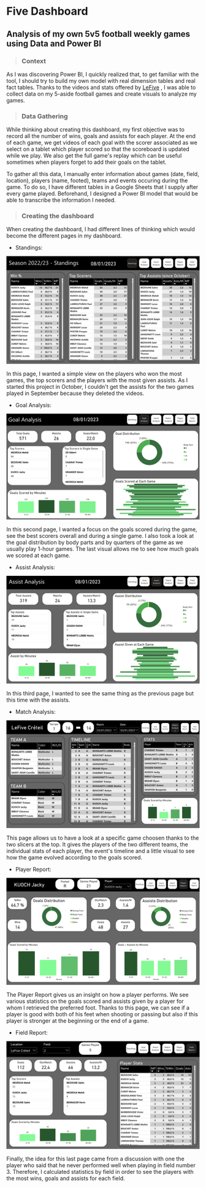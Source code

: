 # Five Dashboard

## Analysis of my own 5v5 football weekly games using Data and Power BI

>### Context
As I was discovering Power BI, I quickly realized that, to get familiar with the tool, I should try to build my own model with real dimension tables and real fact tables. Thanks to the videos and stats offered by [LeFive](https://www.lefive.fr/) , I was able to collect data on my 5-aside football games and create visuals to analyze my games. 

>### Data Gathering
While thinking about creating this dashboard, my first objective was to record all the number of wins, goals and assists for each player. At the end of each game, we get videos of each goal with the scorer associated as we select on a tablet which player scored so that the scoreboard is updated while we play. We also get the full game's replay which can be useful sometimes when players forget to add their goals on the tablet.

To gather all this data, I manually enter information about games (date, field, location), players (name, footed), teams and events occuring during the game. To do so, I have different tables in a Google Sheets that I supply after every game played. Beforehand, I designed a Power BI model that would be able to transcribe the information I needed.

>### Creating the dashboard

When creating the dashboard, I had different lines of thinking which would become the different pages in my dashboard.

- Standings:

![alt text](https://github.com/JackyKch/FiveDashboard/blob/main/images/standings.png)

In this page, I wanted a simple view on the players who won the most games, the top scorers and the players with the most given assists. As I started this project in October, I couldn't get the assists for the two games played in September because they deleted the videos.

- Goal Analysis: 

![alt text](https://github.com/JackyKch/FiveDashboard/blob/main/images/goal%20analysis.png)

In this second page, I wanted a focus on the goals scored during the game, see the best scorers overall and during a single game. I also took a look at the goal distribution by body parts and by quarters of the game as we usually play 1-hour games. The last visual allows me to see how much goals we scored at each game. 

- Assist Analysis: 

![alt text](https://github.com/JackyKch/FiveDashboard/blob/main/images/assist%20analysis.png)

In this third page, I wanted to see the same thing as the previous page but this time with the assists.

- Match Analysis: 

![alt text](https://github.com/JackyKch/FiveDashboard/blob/main/images/match%20analysis.png)

This page allows us to have a look at a specific game choosen thanks to the two slicers at the top. It gives the players of the two different teams, the individual stats of each player, the event's timeline and a little visual to see how the game evolved according to the goals scored. 

- Player Report: 

![alt text](https://github.com/JackyKch/FiveDashboard/blob/main/images/player%20report.png)

The Player Report gives us an insight on how a player performs. We see various statistics on the goals scored and assists given by a player for whom I retrieved the preferred foot. Thanks to this page, we can see if a player is good with both of his feet when shooting or passing but also if this player is stronger at the beginning or the end of a game.

- Field Report: 

![alt text](https://github.com/JackyKch/FiveDashboard/blob/main/images/field%20report.png)

Finally, the idea for this last page came from a discussion with one the player who said that he never performed well when playing in field number 3. Therefore, I calculated statistics by field in order to see the players with the most wins, goals and assists for each field.

